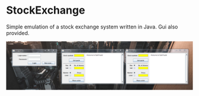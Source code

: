 # StockExchange
Simple emulation of a stock exchange system written in Java. Gui also provided.

![0.1.0 screenshot](https://raw.githubusercontent.com/hueyjj/StockExchange/master/screenshots/Example1.PNG)
